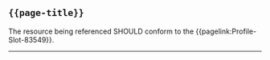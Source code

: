## <code>{{page-title}}</code>

The resource being referenced SHOULD conform to the {{pagelink:Profile-Slot-83549}}.

---
